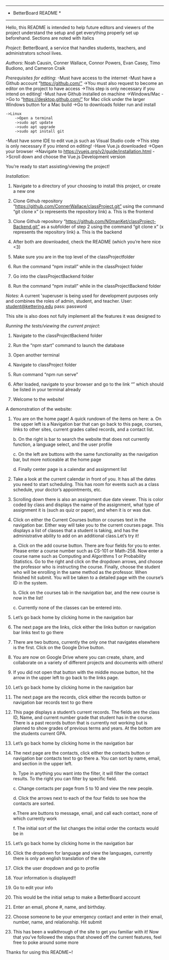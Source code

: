 **********************
* BetterBoard README *
**********************

Hello, this README is intended to help future editors and viewers of the project understand the setup and get everything properly set up beforehand. Sections are noted with italics

*Project*: BetterBoard, a service that handles students, teachers, and administrators school lives.

*Authors*: Noah Causin, Conner Wallace, Connor Powers, Evan Casey, Timo Budiono, and 
Cameron Craik 

*Prerequisites for editing*: 
-Must have access to the internet
-Must have a Github account “https://github.com/”
    ->You must also request to become an editor on the project to have access
        ->This step is only necessary if you intend on editing!
-Must have Github installed on machine
    ->Windows/Mac
        ->Go to “https://desktop.github.com/” for Mac click under the larger Windows button for a Mac build
        ->Go to downloads folder run and install

    ->Linux
        ->Open a terminal
        ->sudo apt update
        ->sudo apt upgrade
        ->sudo apt install git

-Must have some IDE to edit vue.js such as Visual Studio code
    ->This step is only necessary if you intend on editing!
-Have Vue.js downloaded
    ->Open your browser
    ->Navigate to https://vuejs.org/v2/guide/installation.html
    ->Scroll down and choose the Vue.js Development version

You’re ready to start assisting/viewing the project!

*Installation*:
1. Navigate to a directory of your choosing to install this project, or create a new one

2. Clone Github repository “https://github.com/ConnerWallace/classProject.git” using the command “git clone x” (x represents the repository link)
    a. This is the frontend

3. Clone Github repository “https://github.com/N0manKet/classProject-Backend.git” as a subfolder of step 2 using the command “git clone x” (x represents the repository link)
    a. This is the backend

4. After both are downloaded, check the README (which you’re here nice <3)

5. Make sure you are in the top level of the classProjectfolder

6. Run the command “npm install” while in the classProject folder

7. Go into the classProjectBackend folder

8. Run the command “npm install” while in the classProjectBackend folder

*Notes*: A current 'superuser is being used for development purposes only and 
combines the roles of admin, student, and teacher. 
User: student@kettering.edu pass: password 

This site is also does not fully implement all the features it was 
designed to

*Running the tests/viewing the current project*:
1. Navigate to the classProjectBackend folder

2. Run the “npm start” command to launch the database

3. Open another terminal

4. Navigate to classProject folder

5. Run command “npm run serve”

6. After loaded, navigate to your browser and go to the link “” which should be listed in your terminal already

7. Welcome to the website!

A demonstration of the website:
1. You are on the home page! A quick rundown of the items on here: 
    a. On the upper left is a Navigation bar that can go back to this page, courses, links to other sites, current grades called records, and a contact list. 

    b. On the right is bar to search the website that does not currently function, a language select, and the user profile

    c. On the left are buttons with the same functionality as the navigation bar, but more noticeable at the home page

    d. Finally center page is a calendar and assignment list

2. Take a look at the current calendar in front of you. It has all the dates you need to start scheduling. This has room for events such as a class schedule, your doctor’s appointments, etc.

3. Scrolling down there is also an assignment due date viewer. This is color coded by class and displays the name of the assignment, what type of assignment it is (such as quiz or paper), and when it is or was due.

4. Click on either the Current Courses button or courses text in the navigation bar. Either way will take you to the current courses page. This displays a list of classes that a student is taking, and has the administrative ability to add on an additional class.Let’s try it!

    a. Click on the add course button. There are four fields for you to enter. Please enter a course number such as CS-101 or Math-258. Now enter a course name such as Computing and Algorithms 1 or  Probability Statistics. Go to the right and click on the dropdown arrows, and choose the professor who is instructing the course. Finally, choose the student who will be enrolling in the same method as the professor. When finished hit submit. You will be taken to a detailed page with the course’s ID in the system.

    b. Click on the courses tab in the navigation bar, and the new course is now in the list!

    c. Currently none of the classes can be entered into.

5. Let’s go back home by clicking home in the navigation bar

6. The next page are the links, click either the links button or navigation bar links text to go there

7. There are two buttons, currently the only one that navigates elsewhere is the first. Click on the Google Drive button.

8. You are now on Google Drive where you can create, share, and collaborate on a variety of different projects and documents with others!

9. If you did not open that button with the middle mouse button, hit the arrow in the upper left to go back to the links page.

10. Let’s go back home by clicking home in the navigation bar

11. The next page are the records, click either the records button or navigation bar records text to go there

12. This page displays a student’s current records. The fields are the class ID, Name, and current number grade that student has in the course. There is a past records button that is currently not working but is planned to show grades of previous terms and years. At the bottom are the students current GPA.

13. Let’s go back home by clicking home in the navigation bar

14. The next page are the contacts, click either the contacts button or navigation bar contacts text to go there
    a. You can sort by name, email, and section in the upper left.

    b. Type in anything you want into the filter, it will filter the contact results. To the right you can filter by specific field.

    c. Change contacts per page from 5 to 10 and view the new people.

    d. Click the arrows next to each of the four fields to see how the contacts are sorted.

    e.There are buttons to message, email, and call each contact, none of which currently work

    f. The initial sort of the list changes the initial order the contacts would be in

15. Let’s go back home by clicking home in the navigation bar

16. Click the dropdown for language and view the languages, currently there is only an english translation of the site

17. Click the user dropdown and go to profile

18. Your information is displayed!!

19. Go to edit your info

20. This would be the initial setup to make a BetterBoard account

21. Enter an email, phone #, name, and birthday.

22. Choose someone to be your emergency contact and enter in their email, number, name, and relationship. Hit submit

23. This has been a walkthrough of the site to get you familiar with it! Now that you’ve followed the steps that showed off the current features, feel free to poke around some more

Thanks for using this README~!